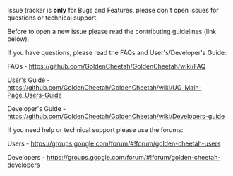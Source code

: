 Issue tracker is **only** for Bugs and Features, please don't open issues for questions or technical support.

Before to open a new issue please read the contributing guidelines (link below).


If you have questions, please read the FAQs and User's/Developer's Guide:

FAQs - https://github.com/GoldenCheetah/GoldenCheetah/wiki/FAQ

User's Guide - https://github.com/GoldenCheetah/GoldenCheetah/wiki/UG_Main-Page_Users-Guide

Developer's Guide - https://github.com/GoldenCheetah/GoldenCheetah/wiki/Developers-guide


If you need help or technical support please use the forums:

Users - https://groups.google.com/forum/#!forum/golden-cheetah-users

Developers - https://groups.google.com/forum/#!forum/golden-cheetah-developers

